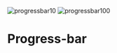 ![progressbar10](https://user-images.githubusercontent.com/21189063/131378169-856e94cd-2d72-45d5-8bc7-896bf83c90d6.png)
![progressbar100](https://user-images.githubusercontent.com/21189063/131378198-2e1e6f64-936f-4039-ad57-667a8ded6665.png)
# Progress-bar
